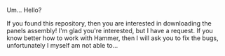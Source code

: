 Um... Hello?

If you found this repository, then you are interested in downloading the panels assembly! I'm glad you're interested, but I have a request. If you know better how to work with Hammer, then I will ask you to fix the bugs, unfortunately I myself am not able to...
